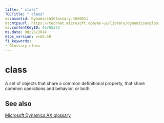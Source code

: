 ```yaml
---
title: " class"
TOCTitle: " class"
ms:assetid: DynamicsAXGlossary.1600011
ms:mtpsurl: https://technet.microsoft.com/en-us/library/dynamicsaxglossary.1600011(v=AX.60)
ms:contentKeyID: 45765373
ms.date: 08/25/2014
mtps_version: v=AX.60
f1_keywords:
- Glossary.class
---
```


# class

A set of objects that share a common definitional property, that share common operations and behavior, or both.

## See also

[Microsoft Dynamics AX glossary](glossary/microsoft-dynamics-ax-glossary.md)

  


